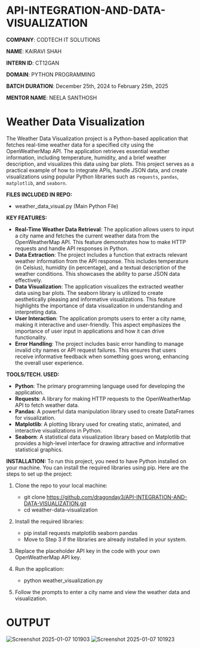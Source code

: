 # API-INTEGRATION-AND-DATA-VISUALIZATION

**COMPANY**: CODTECH IT SOLUTIONS

**NAME**: KAIRAVI SHAH

**INTERN ID**: CT12GAN

**DOMAIN**: PYTHON PROGRAMMING

**BATCH DURATION**: December 25th, 2024 to February 25th, 2025

**MENTOR NAME**: NEELA SANTHOSH

# **Weather Data Visualization**

The Weather Data Visualization project is a Python-based application that fetches real-time weather data for a specified city using the OpenWeatherMap API. The application retrieves essential weather information, including temperature, humidity, and a brief weather description, and visualizes this data using bar plots. 
This project serves as a practical example of how to integrate APIs, handle JSON data, and create visualizations using popular Python libraries such as `requests`, `pandas`, `matplotlib`, and `seaborn`.

**FILES INCLUDED IN REPO:**
- weather_data_visual.py (Main Python File)

**KEY FEATURES:**
- **Real-Time Weather Data Retrieval**: The application allows users to input a city name and fetches the current weather data from the OpenWeatherMap API. This feature demonstrates how to make HTTP requests and handle API responses in Python.
- **Data Extraction**: The project includes a function that extracts relevant weather information from the API response. This includes temperature (in Celsius), humidity (in percentage), and a textual description of the weather conditions. This showcases the ability to parse JSON data effectively.
- **Data Visualization**: The application visualizes the extracted weather data using bar plots. The seaborn library is utilized to create aesthetically pleasing and informative visualizations. This feature highlights the importance of data visualization in understanding and interpreting data.
- **User Interaction**: The application prompts users to enter a city name, making it interactive and user-friendly. This aspect emphasizes the importance of user input in applications and how it can drive functionality.
- **Error Handling**: The project includes basic error handling to manage invalid city names or API request failures. This ensures that users receive informative feedback when something goes wrong, enhancing the overall user experience.

**TOOLS/TECH. USED:**
- **Python**: The primary programming language used for developing the application.
- **Requests**: A library for making HTTP requests to the OpenWeatherMap API to fetch weather data.
- **Pandas**: A powerful data manipulation library used to create DataFrames for visualization.
- **Matplotlib**: A plotting library used for creating static, animated, and interactive visualizations in Python.
- **Seaborn**: A statistical data visualization library based on Matplotlib that provides a high-level interface for drawing attractive and informative statistical graphics.

**INSTALLATION:**
To run this project, you need to have Python installed on your machine. You can install the required libraries using pip. Here are the steps to set up the project:

1. Clone the repo to your local machine:
   - git clone https://github.com/dragonday3/API-INTEGRATION-AND-DATA-VISUALIZATION.git
   - cd weather-data-visualization

2. Install the required libraries:
   - pip install requests matplotlib seaborn pandas
   - Move to Step 3 if the libraries are already installed in your system.

3. Replace the placeholder API key in the code with your own OpenWeatherMap API key.

4. Run the application:
   - python weather_visualization.py

5. Follow the prompts to enter a city name and view the weather data and visualization.

# **OUTPUT**
![Screenshot 2025-01-07 101903](https://github.com/user-attachments/assets/bd85585d-36e2-404c-bef5-becc5728c365)
![Screenshot 2025-01-07 101923](https://github.com/user-attachments/assets/7d106ea2-b568-4626-bb42-d7464d2f0cc5)
